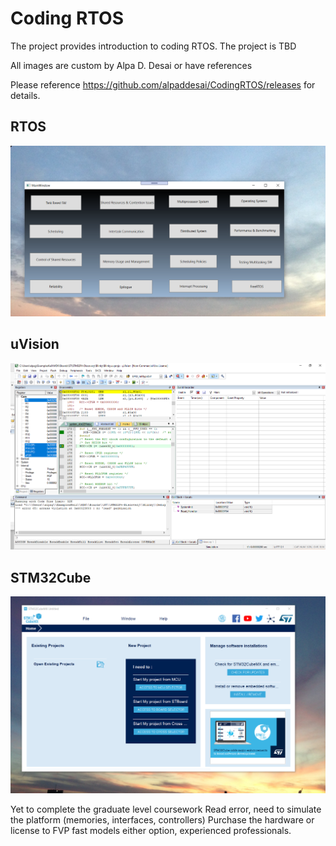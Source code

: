 # Coding RTOS

The project provides introduction to coding RTOS. The project is TBD

All images are custom by Alpa D. Desai or have references

Please reference https://github.com/alpaddesai/CodingRTOS/releases  for details.

## RTOS 
![image](RTOS.png)

## uVision
![image](uVision.png)

## STM32Cube
![image](STM32Cube.png)

Yet to complete the graduate level coursework 
Read error, need to simulate the platform (memories, interfaces, controllers) Purchase the hardware or license to FVP fast models either option, experienced professionals.






